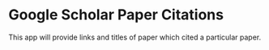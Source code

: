# Google Scholar Paper Citations
 This app will provide links and titles of paper which cited a particular paper.
